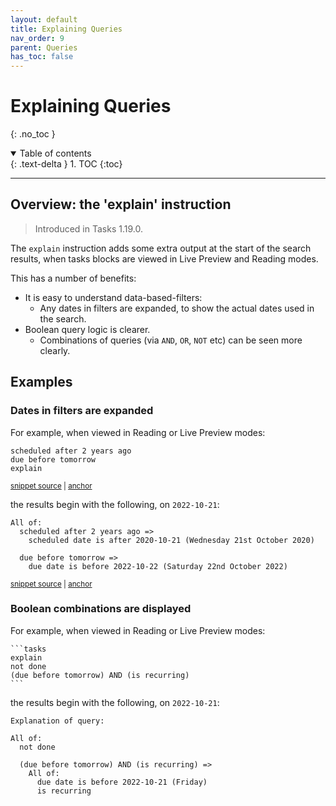 ```yaml
---
layout: default
title: Explaining Queries
nav_order: 9
parent: Queries
has_toc: false
---
```


# Explaining Queries

{: .no_toc }

<details open markdown="block">
  <summary>
    Table of contents
  </summary>
  {: .text-delta }
1. TOC
{:toc}
</details>

---

## Overview: the 'explain' instruction

> Introduced in Tasks 1.19.0.

The `explain` instruction adds some extra output at the start of the search results, when tasks blocks are viewed in Live Preview and Reading modes.

This has a number of benefits:

- It is easy to understand data-based-filters:
  - Any dates in filters are expanded, to show the actual dates used in the search.
- Boolean query logic is clearer.
  - Combinations of queries (via `AND`, `OR`, `NOT` etc)  can be seen more clearly.

## Examples

### Dates in filters are expanded

For example, when viewed in Reading or Live Preview modes:

<!-- snippet: DocsSamplesForExplain.test.explain_expands dates.approved.query.text -->
<a id='snippet-DocsSamplesForExplain.test.explain_expands dates.approved.query.text'></a>

```text
scheduled after 2 years ago
due before tomorrow
explain
```

<sup><a href='https://github.com/obsidian-tasks-group/obsidian-tasks/blob/main/tests/Query/Explain/DocsSamplesForExplain.test.explain_expands dates.approved.query.text#L1-L4' title='Snippet source file'>snippet source</a> | <a href='#snippet-DocsSamplesForExplain.test.explain_expands dates.approved.query.text' title='Start of snippet'>anchor</a></sup>
<!-- endSnippet -->

the results begin with the following, on `2022-10-21`:

<!-- snippet: DocsSamplesForExplain.test.explain_expands dates.approved.explanation.text -->
<a id='snippet-DocsSamplesForExplain.test.explain_expands dates.approved.explanation.text'></a>

```text
All of:
  scheduled after 2 years ago =>
    scheduled date is after 2020-10-21 (Wednesday 21st October 2020)

  due before tomorrow =>
    due date is before 2022-10-22 (Saturday 22nd October 2022)
```

<sup><a href='https://github.com/obsidian-tasks-group/obsidian-tasks/blob/main/tests/Query/Explain/DocsSamplesForExplain.test.explain_expands dates.approved.explanation.text#L1-L6' title='Snippet source file'>snippet source</a> | <a href='#snippet-DocsSamplesForExplain.test.explain_expands dates.approved.explanation.text' title='Start of snippet'>anchor</a></sup>
<!-- endSnippet -->

### Boolean combinations are displayed

For example, when viewed in Reading or Live Preview modes:

````text
```tasks
explain
not done
(due before tomorrow) AND (is recurring)
```
````

the results begin with the following, on `2022-10-21`:

```text
Explanation of query:

All of:
  not done

  (due before tomorrow) AND (is recurring) =>
    All of:
      due date is before 2022-10-21 (Friday)
      is recurring
```
